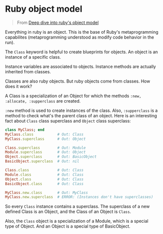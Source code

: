 # Ruby object model

> From [Deep dive into ruby's object model](https://blog.devops.dev/a-deep-dive-into-rubys-object-model-pt-1-6dcddfba37b4)

Everything in ruby is an object. This is the base of Ruby's metaprogramming capabilites (metaprogramming understood as modify code behavior in the run).

The `Class` keyword is helpful to create blueprints for objects. An object is an instance of a specific class.

Instance variables are associated to objects. Instance methods are actually inherited from classes.


Classes are also ruby objects. But ruby objects come from classes. How does it work?

A Class is a specialization of an Object for which the methods `:new, :allocate, :supperclass` are created.

`:new` method is used to create instances of the class. Also, `:supperclass` is a method to check what's the parent class of an object. Here is an interesting fact about `Class` class superclass and `Object` class superclass:

```ruby
class MyClass; end
MyClass.class           # Out: Class
MyClass.superclass      # Out: Object

Class.superclass        # Out: Module
Module.superclass       # Out: Object
Object.superclass       # Out: BasicObject
BasicObject.superclass  # Out: nil

Class.class             # Out: Class
Module.class            # Out: Class
Object.class            # Out: Class
BasicObject.class       # Out: Class

MyClass.new.class       # Out: MyClass
MyClass.new.superclass  # ERROR: (Instances don't have superclasses)
```

So every `Class` instance contains a superclass. The superclass of a new defined Class is an Object, and the Class of an Object is `Class`.


Also, the `Class` object is a specialization of a Module, which is a special type of Object. And an Object is a special type of BasicObject.






